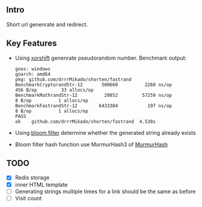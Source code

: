 ## Intro

Short url genenrate and redirect.

## Key Features

- Using [xorshift](https://en.wikipedia.org/wiki/Xorshift) genenrate pseudorandom number. Benchmark output:

  ```
  goos: windows
  goarch: amd64
  pkg: github.com/drrrMikado/shorten/fastrand
  BenchmarkCryptorandStr-12    	  500660	      2260 ns/op	     456 B/op	      33 allocs/op
  BenchmarkMathrandStr-12      	   20852	     57259 ns/op	       8 B/op	       1 allocs/op
  BenchmarkFastrandStr-12      	 6433384	       197 ns/op	       8 B/op	       1 allocs/op
  PASS
  ok  	github.com/drrrMikado/shorten/fastrand	4.538s
  ```
- Using [bloom filter](https://en.wikipedia.org/wiki/Bloom_filter) determine whether the generated string already exists
- Bloom filter hash function use MurmurHash3 of [MurmurHash](https://en.wikipedia.org/wiki/MurmurHash)

## TODO

- [x] Redis storage
- [x] inner HTML template
- [ ] Generating strings multiple times for a link should be the same as before
- [ ] Visit count